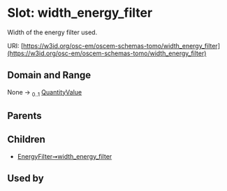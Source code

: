 
# Slot: width_energy_filter

Width of the energy filter used.

URI: [https://w3id.org/osc-em/oscem-schemas-tomo/width_energy_filter](https://w3id.org/osc-em/oscem-schemas-tomo/width_energy_filter)


## Domain and Range

None &#8594;  <sub>0..1</sub> [QuantityValue](QuantityValue.md)

## Parents


## Children

 *  [EnergyFilter➞width_energy_filter](EnergyFilter_width_energy_filter.md)

## Used by

